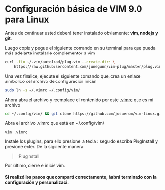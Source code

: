 # Configuración básica de VIM 9.0 para Linux

Antes de continuar usted deberá tener instalado obviamente: **vim, nodejs y git**.

Luego copie y pegue el siguiente comando en su terminal para que pueda más adelante instalarle complementos a vim

```bash
curl -fLo ~/.vim/autoload/plug.vim --create-dirs \
    https://raw.githubusercontent.com/junegunn/vim-plug/master/plug.vim
```

Una vez finalice, ejecute el siguiente comando que, crea un enlace símbolico del archivo de configuración inicial
```bash
sudo ln -s ~/.vimrc ~/.config/vim/
```

Ahora abra el archivo y reemplace el contenido por este [.vimrc](https://github.com/josuerom/vim-linux/blob/main/vim/.vimrc) que es mi archivo
```bash
cd ~/.config/vim/ && git clone https://github.com/josuerom/vim-linux.git
```

Abra el archivo .vimrc que está en ~/.config/vim/
```bash
vim .vimrc
```

Instale los plugins, para ello presione la tecla : seguido escriba PlugInstall y presione enter. De la siguiente manera
> :PlugInstall

Por último, cierre e inicie vim.

#### Si realizó los pasos que compartí correctamente, habrá terminado con la configuración y personalizaci.
